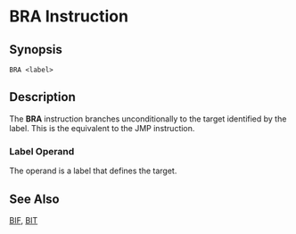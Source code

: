 # BRA Instruction

## Synopsis

```
BRA <label>
```

## Description

The **BRA** instruction branches unconditionally to the target
identified by the label. This is the equivalent to the JMP instruction.

### Label Operand

The operand is a label that defines the target.

## See Also

[BIF](/icode/mne/bif), [BIT](/icode/mne/bit)
